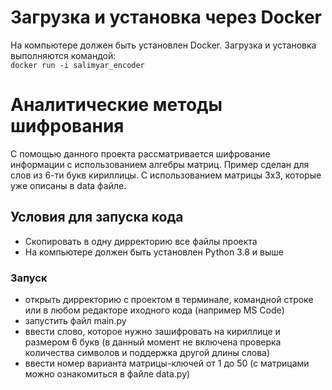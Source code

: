# Загрузка и установка через Docker
На компьютере должен быть установлен Docker.
Загрузка и установка выполняются командой:  
`docker run -i salimyar_encoder`

# Аналитические методы шифрования
С помощью данного проекта рассматривается шифрование информации с использованием алгебры матриц. Пример сделан для слов из 6-ти букв кириллицы. С использованием матрицы 3x3, которые уже описаны в data файле.

## Условия для запуска кода
- Скопировать в одну дирректорию все файлы проекта
- На компьютере должен быть установлен Python 3.8 и выше

### Запуск
- открыть дирректорию с проектом в терминале, командной строке или в любом редакторе иходного кода (например MS Code)
- запустить файл main.py
- ввести слово, которое нужно зашифровать на кириллице и размером 6 букв (в данный момент не включена проверка количества символов и поддержка другой длины слова)
- ввести номер варианта матрицы-ключей от 1 до 50 (с матрицами можно ознакомиться в файле data.py)
